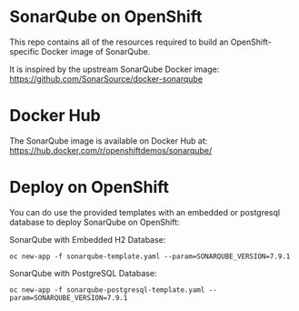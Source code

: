 # SonarQube on OpenShift
This repo contains all of the resources required to build an OpenShift-specific
Docker image of SonarQube.

It is inspired by the upstream SonarQube Docker image:
https://github.com/SonarSource/docker-sonarqube

# Docker Hub

The SonarQube image is available on Docker Hub at: https://hub.docker.com/r/openshiftdemos/sonarqube/

# Deploy on OpenShift
You can do use the provided templates with an embedded or postgresql database to deploy SonarQube on 
OpenShift:

SonarQube with Embedded H2 Database:

    oc new-app -f sonarqube-template.yaml --param=SONARQUBE_VERSION=7.9.1

SonarQube with PostgreSQL Database:

    oc new-app -f sonarqube-postgresql-template.yaml --param=SONARQUBE_VERSION=7.9.1
